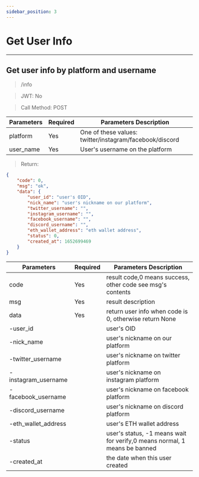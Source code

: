 ```yaml
---
sidebar_position: 3
---
```


# Get User Info
___
## Get user info by platform and username
> /info

> JWT: No

> Call Method: POST

| Parameters  | Required |  Parameters Description|
| ------------- | ------------- |--------|
| platform  | Yes  |  One of these values: twitter/instagram/facebook/discord  |
| user_name  | Yes  |  User's username on the platform  |

> Return:

```json
{
    "code": 0,
    "msg": "ok",
    "data": {
        "user_id": "user's OID",
        "nick_name": "user's nickname on our platform",
        "twitter_username": "",
        "instagram_username": "",
        "facebook_username": "",
        "discord_username": "",
        "eth_wallet_address": "eth wallet address",
        "status": 0,
        "created_at": 1652699469
    }
}
```

| Parameters  | Required |  Parameters Description|
| ------------- | ------------- |--------|
| code  | Yes  |  result code,0 means success, other code see msg's contents  |
| msg  | Yes  | result description   |
| data  | Yes  | return user info when code is 0, otherwise return None |
| -user_id  |   | user's OID |
| -nick_name  |   | user's nickname on our platform |
| -twitter_username  |   | user's nickname on twitter platform |
| -instagram_username  |   | user's nickname on instagram platform |
| -facebook_username  |   | user's nickname on facebook platform |
| -discord_username  |   | user's nickname on discord platform |
| -eth_wallet_address  |   | user's ETH wallet address |
| -status  |   | user's status, -1 means wait for verify,0 means normal, 1 means be banned |
| -created_at  |   | the date when this user created |
